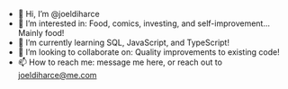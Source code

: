 - 👋 Hi, I’m @joeldiharce
- 👀 I’m interested in: Food, comics, investing, and self-improvement... Mainly food!
- 🌱 I’m currently learning SQL, JavaScript, and TypeScript!
- 💞️ I’m looking to collaborate on: Quality improvements to existing code!
- 📫 How to reach me: message me here, or reach out to joeldiharce@me.com

<!---
joeldiharce/joeldiharce is a ✨ special ✨ repository because its `README.md` (this file) appears on your GitHub profile.
You can click the Preview link to take a look at your changes.
--->

